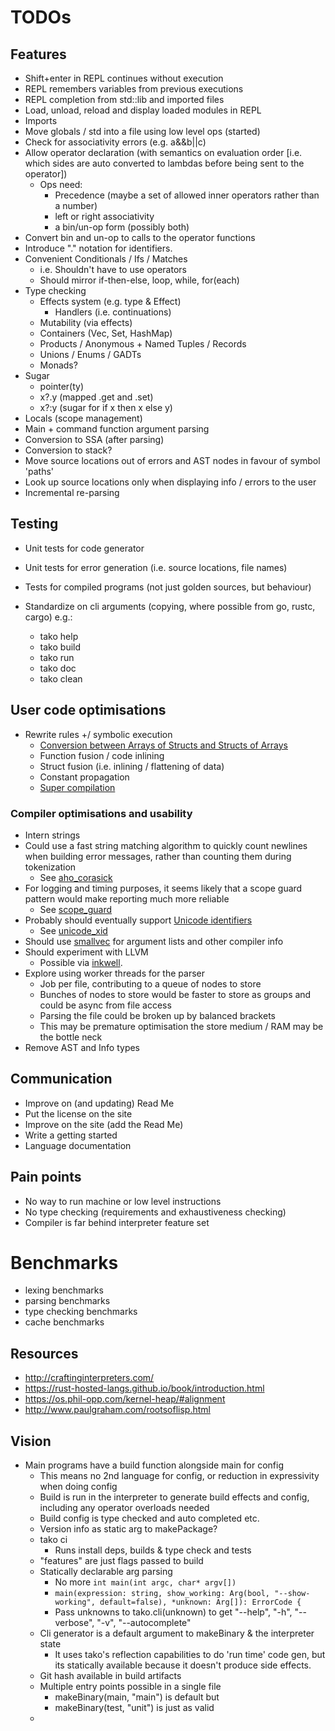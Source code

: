 # TODOs

## Features

- Shift+enter in REPL continues without execution
- REPL remembers variables from previous executions
- REPL completion from std::lib and imported files
- Load, unload, reload and display loaded modules in REPL
- Imports
- Move globals / std into a file using low level ops (started)
- Check for associativity errors (e.g. a&&b||c)
- Allow operator declaration (with semantics on evaluation order [i.e. which sides are auto converted to lambdas before being sent to the operator])
  - Ops need:
    - Precedence (maybe a set of allowed inner operators rather than a number)
    - left or right associativity
    - a bin/un-op form (possibly both)
- Convert bin and un-op to calls to the operator functions
- Introduce "." notation for identifiers.
- Convenient Conditionals / Ifs / Matches
  - i.e. Shouldn't have to use operators
  - Should mirror if-then-else, loop, while, for(each)
- Type checking
  - Effects system (e.g. type & Effect)
    - Handlers (i.e. continuations)
  - Mutability (via effects)
  - Containers (Vec, Set, HashMap)
  - Products / Anonymous + Named Tuples / Records
  - Unions / Enums / GADTs
  - Monads?
- Sugar
  - pointer(ty)
  - x?.y (mapped .get and .set)
  - x?:y (sugar for if x then x else y)
- Locals (scope management)
- Main + command function argument parsing
- Conversion to SSA (after parsing)
- Conversion to stack?
- Move source locations out of errors and AST nodes in favour of symbol 'paths'
- Look up source locations only when displaying info / errors to the user
- Incremental re-parsing

## Testing

- Unit tests for code generator
- Unit tests for error generation (i.e. source locations, file names)
- Tests for compiled programs (not just golden sources, but behaviour)

- Standardize on cli arguments (copying, where possible from go, rustc, cargo) e.g.:
  - tako help
  - tako build
  - tako run
  - tako doc
  - tako clean

## User code optimisations

- Rewrite rules +/ symbolic execution
  - [Conversion between Arrays of Structs and Structs of Arrays](https://en.wikipedia.org/wiki/AoS_and_SoA)
  - Function fusion / code inlining
  - Struct fusion (i.e. inlining / flattening of data)
  - Constant propagation
  - [Super compilation](https://www.microsoft.com/en-us/research/wp-content/uploads/2016/07/supercomp-by-eval.pdf)

### Compiler optimisations and usability

- Intern strings
- Could use a fast string matching algorithm to quickly count newlines when building error messages, rather than counting them during tokenization
  - See [aho_corasick](https://thedan64.github.io/inkwell/aho_corasick/index.html)
- For logging and timing purposes, it seems likely that a scope guard pattern would make reporting much more reliable
  - See [scope_guard](https://thedan64.github.io/inkwell/scopeguard/index.html)
- Probably should eventually support [Unicode identifiers](http://www.unicode.org/reports/tr31/#Introduction)
  - See [unicode_xid](https://thedan64.github.io/inkwell/unicode_xid/index.html)
- Should use [smallvec](https://thedan64.github.io/inkwell/smallvec/index.html) for argument lists and other compiler info
- Should experiment with LLVM
  - Possible via [inkwell](https://thedan64.github.io/inkwell/inkwell/index.html).
- Explore using worker threads for the parser
  - Job per file, contributing to a queue of nodes to store
  - Bunches of nodes to store would be faster to store as groups and could be async from file access
  - Parsing the file could be broken up by balanced brackets
  - This may be premature optimisation the store medium / RAM may be the bottle neck
- Remove AST and Info types

## Communication

- Improve on (and updating) Read Me
- Put the license on the site
- Improve on the site (add the Read Me)
- Write a getting started
- Language documentation

## Pain points

- No way to run machine or low level instructions
- No type checking (requirements and exhaustiveness checking)
- Compiler is far behind interpreter feature set

# Benchmarks

- lexing benchmarks
- parsing benchmarks
- type checking benchmarks
- cache benchmarks

## Resources

- http://craftinginterpreters.com/
- https://rust-hosted-langs.github.io/book/introduction.html
- https://os.phil-opp.com/kernel-heap/#alignment
- http://www.paulgraham.com/rootsoflisp.html

## Vision

- Main programs have a build function alongside main for config
  - This means no 2nd language for config, or reduction in expressivity when doing config
  - Build is run in the interpreter to generate build effects and config, including any operator overloads needed
  - Build config is type checked and auto completed etc.
  - Version info as static arg to makePackage?
  - tako ci
    - Runs install deps, builds & type check and tests
  - "features" are just flags passed to build
  - Statically declarable arg parsing
    - No more `int main(int argc, char* argv[])`
    - `main(expression: string, show_working: Arg(bool, "--show-working", default=false), *unknown: Arg[]): ErrorCode {`
    - Pass unknowns to tako.cli(unknown) to get "--help", "-h", "--verbose", "-v", "--autocomplete"
  - Cli generator is a default argument to makeBinary & the interpreter state
    - It uses tako's reflection capabilities to do 'run time' code gen, but its statically available because it doesn't produce side effects.
  - Git hash available in build artifacts
  - Multiple entry points possible in a single file
    - makeBinary(main, "main") is default but
    - makeBinary(test, "unit") is just as valid
  - 
